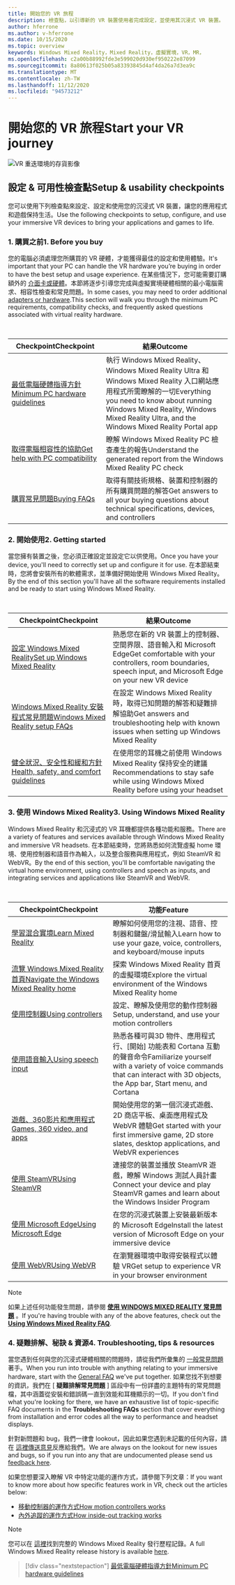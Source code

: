 ```yaml
---
title: 開始您的 VR 旅程
description: 檢查點，以引導新的 VR 裝置使用者完成設定，並使用其沉浸式 VR 裝置。
author: hferrone
ms.author: v-hferrone
ms.date: 10/15/2020
ms.topic: overview
keywords: Windows Mixed Reality，Mixed Reality，虛擬實境，VR，MR，
ms.openlocfilehash: c2a00b88992fde3e599020d930ef950222e87099
ms.sourcegitcommit: 8a80613f025b05a83393845d4af4da26a7d3ea9c
ms.translationtype: MT
ms.contentlocale: zh-TW
ms.lasthandoff: 11/12/2020
ms.locfileid: "94573212"
---
```

# <a name="start-your-vr-journey"></a><span data-ttu-id="f0071-104">開始您的 VR 旅程</span><span class="sxs-lookup"><span data-stu-id="f0071-104">Start your VR journey</span></span>

![VR 重迭環境的存貨影像](images/mr-win32-slates-pinspanel.png)

## <a name="setup--usability-checkpoints"></a><span data-ttu-id="f0071-106">設定 & 可用性檢查點</span><span class="sxs-lookup"><span data-stu-id="f0071-106">Setup & usability checkpoints</span></span>

<span data-ttu-id="f0071-107">您可以使用下列檢查點來設定、設定和使用您的沉浸式 VR 裝置，讓您的應用程式和遊戲保持生活。</span><span class="sxs-lookup"><span data-stu-id="f0071-107">Use the following checkpoints to setup, configure, and use your immersive VR devices to bring your applications and games to life.</span></span>

### <a name="1-before-you-buy"></a><span data-ttu-id="f0071-108">1. 購買之前</span><span class="sxs-lookup"><span data-stu-id="f0071-108">1. Before you buy</span></span>

<span data-ttu-id="f0071-109">您的電腦必須處理您所購買的 VR 硬體，才能獲得最佳的設定和使用體驗。</span><span class="sxs-lookup"><span data-stu-id="f0071-109">It's important that your PC can handle the VR hardware you’re buying in order to have the best setup and usage experience.</span></span> <span data-ttu-id="f0071-110">在某些情況下，您可能需要訂購額外的 [介面卡或硬體](recommended-adapters-for-windows-mixed-reality-capable-pcs.md)。本節將逐步引導您完成與虛擬實境硬體相關的最小電腦需求、相容性檢查和常見問題。</span><span class="sxs-lookup"><span data-stu-id="f0071-110">In some cases, you may need to order additional [adapters or hardware](recommended-adapters-for-windows-mixed-reality-capable-pcs.md).This section will walk you through the minimum PC requirements, compatibility checks, and frequently asked questions associated with virtual reality hardware.</span></span>

<br>

|  <span data-ttu-id="f0071-111">Checkpoint</span><span class="sxs-lookup"><span data-stu-id="f0071-111">Checkpoint</span></span>  |  <span data-ttu-id="f0071-112">結果</span><span class="sxs-lookup"><span data-stu-id="f0071-112">Outcome</span></span>  |
| --- | --- |
| [<span data-ttu-id="f0071-113">最低電腦硬體指導方針</span><span class="sxs-lookup"><span data-stu-id="f0071-113">Minimum PC hardware guidelines</span></span>](windows-mixed-reality-minimum-pc-hardware-compatibility-guidelines.md) | <span data-ttu-id="f0071-114">執行 Windows Mixed Reality、Windows Mixed Reality Ultra 和 Windows Mixed Reality 入口網站應用程式所需瞭解的一切</span><span class="sxs-lookup"><span data-stu-id="f0071-114">Everything you need to know about running Windows Mixed Reality, Windows Mixed Reality Ultra, and the Windows Mixed Reality Portal app</span></span> |
| [<span data-ttu-id="f0071-115">取得電腦相容性的協助</span><span class="sxs-lookup"><span data-stu-id="f0071-115">Get help with PC compatibility</span></span>](get-help-with-pc-compatibility.md) | <span data-ttu-id="f0071-116">瞭解 Windows Mixed Reality PC 檢查產生的報告</span><span class="sxs-lookup"><span data-stu-id="f0071-116">Understand the generated report from the Windows Mixed Reality PC check</span></span> |
| [<span data-ttu-id="f0071-117">購買常見問題</span><span class="sxs-lookup"><span data-stu-id="f0071-117">Buying FAQs</span></span>](before-you-buy-faqs.md) | <span data-ttu-id="f0071-118">取得有關技術規格、裝置和控制器的所有購買問題的解答</span><span class="sxs-lookup"><span data-stu-id="f0071-118">Get answers to all your buying questions about technical specifications, devices, and controllers</span></span> |

### <a name="2-getting-started"></a><span data-ttu-id="f0071-119">2. 開始使用</span><span class="sxs-lookup"><span data-stu-id="f0071-119">2. Getting started</span></span>

<span data-ttu-id="f0071-120">當您擁有裝置之後，您必須正確設定並設定它以供使用。</span><span class="sxs-lookup"><span data-stu-id="f0071-120">Once you have your device, you'll need to correctly set up and configure it for use.</span></span> <span data-ttu-id="f0071-121">在本節結束時，您將會安裝所有的軟體需求，並準備好開始使用 Windows Mixed Reality。</span><span class="sxs-lookup"><span data-stu-id="f0071-121">By the end of this section you'll have all the software requirements installed and be ready to start using Windows Mixed Reality.</span></span>

<br>

|  <span data-ttu-id="f0071-122">Checkpoint</span><span class="sxs-lookup"><span data-stu-id="f0071-122">Checkpoint</span></span>  |  <span data-ttu-id="f0071-123">結果</span><span class="sxs-lookup"><span data-stu-id="f0071-123">Outcome</span></span>  |
| --- | --- |
| [<span data-ttu-id="f0071-124">設定 Windows Mixed Reality</span><span class="sxs-lookup"><span data-stu-id="f0071-124">Set up Windows Mixed Reality</span></span>](set-up-windows-mixed-reality.md) | <span data-ttu-id="f0071-125">熟悉您在新的 VR 裝置上的控制器、空間界限、語音輸入和 Microsoft Edge</span><span class="sxs-lookup"><span data-stu-id="f0071-125">Get comfortable with your controllers, room boundaries, speech input, and Microsoft Edge on your new VR device</span></span> |
| [<span data-ttu-id="f0071-126">Windows Mixed Reality 安裝程式常見問題</span><span class="sxs-lookup"><span data-stu-id="f0071-126">Windows Mixed Reality setup FAQs</span></span>](wmr-setup-faq.md) | <span data-ttu-id="f0071-127">在設定 Windows Mixed Reality 時，取得已知問題的解答和疑難排解協助</span><span class="sxs-lookup"><span data-stu-id="f0071-127">Get answers and troubleshooting help with known issues when setting up Windows Mixed Reality</span></span> |
| [<span data-ttu-id="f0071-128">健全狀況、安全性和緩和方針</span><span class="sxs-lookup"><span data-stu-id="f0071-128">Health, safety, and comfort guidelines</span></span>](wmr-health-safety-comfort.md) | <span data-ttu-id="f0071-129">在使用您的耳機之前使用 Windows Mixed Reality 保持安全的建議</span><span class="sxs-lookup"><span data-stu-id="f0071-129">Recommendations to stay safe while using Windows Mixed Reality before using your headset</span></span>  |

### <a name="3-using-windows-mixed-reality"></a><span data-ttu-id="f0071-130">3. 使用 Windows Mixed Reality</span><span class="sxs-lookup"><span data-stu-id="f0071-130">3. Using Windows Mixed Reality</span></span>

<span data-ttu-id="f0071-131">Windows Mixed Reality 和沉浸式的 VR 耳機都提供各種功能和服務。</span><span class="sxs-lookup"><span data-stu-id="f0071-131">There are a variety of features and services available through Windows Mixed Reality and immersive VR headsets.</span></span> <span data-ttu-id="f0071-132">在本節結束時，您將熟悉如何流覽虛擬 home 環境、使用控制器和語音作為輸入，以及整合服務與應用程式，例如 SteamVR 和 WebVR。</span><span class="sxs-lookup"><span data-stu-id="f0071-132">By the end of this section, you'll be comfortable navigating the virtual home environment, using controllers and speech as inputs, and integrating services and applications like SteamVR and WebVR.</span></span>

<br>

|  <span data-ttu-id="f0071-133">Checkpoint</span><span class="sxs-lookup"><span data-stu-id="f0071-133">Checkpoint</span></span>  |  <span data-ttu-id="f0071-134">功能</span><span class="sxs-lookup"><span data-stu-id="f0071-134">Feature</span></span>  |
| --- | --- |
| [<span data-ttu-id="f0071-135">學習混合實境</span><span class="sxs-lookup"><span data-stu-id="f0071-135">Learn Mixed Reality</span></span>](learn-mixed-reality.md) | <span data-ttu-id="f0071-136">瞭解如何使用您的注視、語音、控制器和鍵盤/滑鼠輸入</span><span class="sxs-lookup"><span data-stu-id="f0071-136">Learn how to use your gaze, voice, controllers, and keyboard/mouse inputs</span></span> |
| [<span data-ttu-id="f0071-137">流覽 Windows Mixed Reality 首頁</span><span class="sxs-lookup"><span data-stu-id="f0071-137">Navigate the Windows Mixed Reality home</span></span>](your-mixed-reality-home.md) | <span data-ttu-id="f0071-138">探索 Windows Mixed Reality 首頁的虛擬環境</span><span class="sxs-lookup"><span data-stu-id="f0071-138">Explore the virtual environment of the Windows Mixed Reality home</span></span>  |
| [<span data-ttu-id="f0071-139">使用控制器</span><span class="sxs-lookup"><span data-stu-id="f0071-139">Using controllers</span></span>](controllers-in-wmr.md) | <span data-ttu-id="f0071-140">設定、瞭解及使用您的動作控制器</span><span class="sxs-lookup"><span data-stu-id="f0071-140">Setup, understand, and use your motion controllers</span></span> |
| [<span data-ttu-id="f0071-141">使用語音輸入</span><span class="sxs-lookup"><span data-stu-id="f0071-141">Using speech input</span></span>](using-speech-in-wmr.md) | <span data-ttu-id="f0071-142">熟悉各種可與3D 物件、應用程式行、[開始] 功能表和 Cortana 互動的聲音命令</span><span class="sxs-lookup"><span data-stu-id="f0071-142">Familiarize yourself with a variety of voice commands that can interact with 3D objects, the App bar, Start menu, and Cortana</span></span> |
| [<span data-ttu-id="f0071-143">遊戲、360影片和應用程式</span><span class="sxs-lookup"><span data-stu-id="f0071-143">Games, 360 video, and apps</span></span>](using-games-and-apps-in-windows-mixed-reality.md) | <span data-ttu-id="f0071-144">開始使用您的第一個沉浸式遊戲、2D 商店平板、桌面應用程式及 WebVR 體驗</span><span class="sxs-lookup"><span data-stu-id="f0071-144">Get started with your first immersive game, 2D store slates, desktop applications, and WebVR experiences</span></span> |
| [<span data-ttu-id="f0071-145">使用 SteamVR</span><span class="sxs-lookup"><span data-stu-id="f0071-145">Using SteamVR</span></span>](using-steamvr-with-windows-mixed-reality.md) | <span data-ttu-id="f0071-146">連接您的裝置並播放 SteamVR 遊戲，瞭解 Windows 測試人員計畫</span><span class="sxs-lookup"><span data-stu-id="f0071-146">Connect your device and play SteamVR games and learn about the Windows Insider Program</span></span> |
| [<span data-ttu-id="f0071-147">使用 Microsoft Edge</span><span class="sxs-lookup"><span data-stu-id="f0071-147">Using Microsoft Edge</span></span>](using-microsoft-edge.md) | <span data-ttu-id="f0071-148">在您的沉浸式裝置上安裝最新版本的 Microsoft Edge</span><span class="sxs-lookup"><span data-stu-id="f0071-148">Install the latest version of Microsoft Edge on your immersive device</span></span> |
| [<span data-ttu-id="f0071-149">使用 WebVR</span><span class="sxs-lookup"><span data-stu-id="f0071-149">Using WebVR</span></span>](webvr.md) | <span data-ttu-id="f0071-150">在瀏覽器環境中取得安裝程式以體驗 VR</span><span class="sxs-lookup"><span data-stu-id="f0071-150">Get setup to experience VR in your browser environment</span></span> |

> [!NOTE]
> <span data-ttu-id="f0071-151">如果上述任何功能發生問題，請參閱 **[使用 WINDOWS MIXED REALITY 常見問題](using-wmr-faq.md)** 。</span><span class="sxs-lookup"><span data-stu-id="f0071-151">If you're having trouble with any of the above features, check out the **[Using Windows Mixed Reality FAQ](using-wmr-faq.md)**.</span></span>

### <a name="4-troubleshooting-tips--resources"></a><span data-ttu-id="f0071-152">4. 疑難排解、秘訣 & 資源</span><span class="sxs-lookup"><span data-stu-id="f0071-152">4. Troubleshooting, tips & resources</span></span>

<span data-ttu-id="f0071-153">當您遇到任何與您的沉浸式硬體相關的問題時，請從我們所彙集的 [一般常見問題](troubleshooting-windows-mixed-reality.md) 著手。</span><span class="sxs-lookup"><span data-stu-id="f0071-153">When you run into trouble with anything relating to your immersive hardware, start with the [General FAQ](troubleshooting-windows-mixed-reality.md) we've put together.</span></span> <span data-ttu-id="f0071-154">如果您找不到想要的資訊，我們在 [ **疑難排解常見問題** ] 區段中有一份詳盡的主題特有的常見問題檔，其中涵蓋從安裝和錯誤碼一直到效能和耳機顯示的一切。</span><span class="sxs-lookup"><span data-stu-id="f0071-154">If you don't find what you're looking for there, we have an exhaustive list of topic-specific FAQ documents in the **Troubleshooting FAQs** section that cover everything from installation and error codes all the way to performance and headset displays.</span></span>

<span data-ttu-id="f0071-155">針對新問題和 bug，我們一律會 lookout，因此如果您遇到未記載的任何內容，請在 [這裡傳送意見](filing-feedback.md)反應給我們。</span><span class="sxs-lookup"><span data-stu-id="f0071-155">We are always on the lookout for new issues and bugs, so if you run into any that are undocumented please send us [feedback here](filing-feedback.md).</span></span>

<span data-ttu-id="f0071-156">如果您想要深入瞭解 VR 中特定功能的運作方式，請參閱下列文章：</span><span class="sxs-lookup"><span data-stu-id="f0071-156">If you want to know more about how specific features work in VR, check out the articles below:</span></span>

* [<span data-ttu-id="f0071-157">移動控制器的運作方式</span><span class="sxs-lookup"><span data-stu-id="f0071-157">How motion controllers works</span></span>](controllers-in-wmr.md)
* [<span data-ttu-id="f0071-158">內外追蹤的運作方式</span><span class="sxs-lookup"><span data-stu-id="f0071-158">How inside-out tracking works</span></span>](tracking-system.md)

> [!NOTE]
> <span data-ttu-id="f0071-159">您可以在 [這裡](mixed-reality-software.md)找到完整的 Windows Mixed Reality 發行歷程記錄。</span><span class="sxs-lookup"><span data-stu-id="f0071-159">A full Windows Mixed Reality release history is available [here](mixed-reality-software.md).</span></span>

> [!div class="nextstepaction"]
> [<span data-ttu-id="f0071-160">最低電腦硬體指導方針</span><span class="sxs-lookup"><span data-stu-id="f0071-160">Minimum PC hardware guidelines</span></span>](windows-mixed-reality-minimum-pc-hardware-compatibility-guidelines.md)

<br>